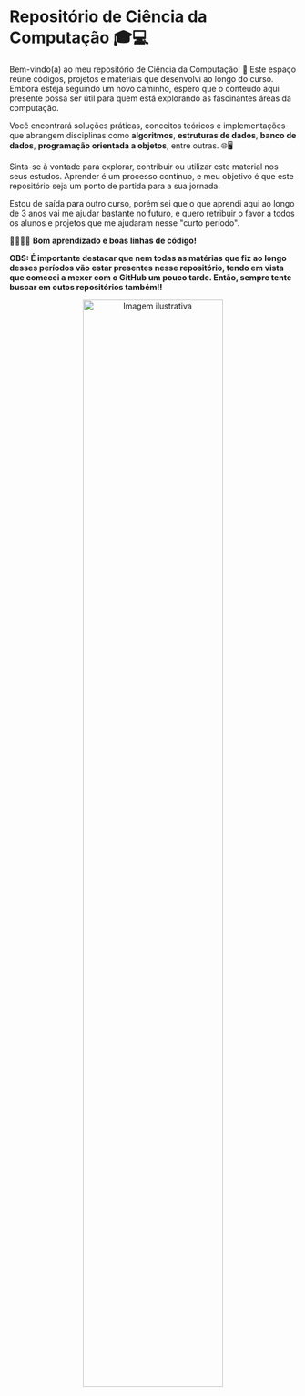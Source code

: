 # Repositório de Ciência da Computação 🎓💻

Bem-vindo(a) ao meu repositório de Ciência da Computação! 📂 Este espaço reúne códigos, projetos e materiais que desenvolvi ao longo do curso. Embora esteja seguindo um novo caminho, espero que o conteúdo aqui presente possa ser útil para quem está explorando as fascinantes áreas da computação.

Você encontrará soluções práticas, conceitos teóricos e implementações que abrangem disciplinas como **algoritmos**, **estruturas de dados**, **banco de dados**, **programação orientada a objetos**, entre outras. 🌐🖥️

Sinta-se à vontade para explorar, contribuir ou utilizar este material nos seus estudos. Aprender é um processo contínuo, e meu objetivo é que este repositório seja um ponto de partida para a sua jornada.

Estou de saída para outro curso, porém sei que o que aprendi aqui ao longo de 3 anos vai me ajudar bastante no futuro, e quero retribuir o favor a todos os alunos e projetos que me ajudaram nesse "curto período".

👩‍💻👨‍💻 **Bom aprendizado e boas linhas de código!**

**OBS: É importante destacar que nem todas as matérias que fiz ao longo desses períodos vão estar presentes nesse repositório, tendo em vista que comecei a mexer com o GitHub um pouco tarde. Então, sempre tente buscar em outos repositórios também!!**

<div align="center">
  <img src="https://github.com/user-attachments/assets/9b8aaad1-0f0e-4670-829c-b4856d25ef53" alt="Imagem ilustrativa" width="70%">
</div>
